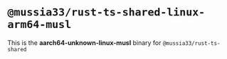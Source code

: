 # `@mussia33/rust-ts-shared-linux-arm64-musl`

This is the **aarch64-unknown-linux-musl** binary for `@mussia33/rust-ts-shared`
